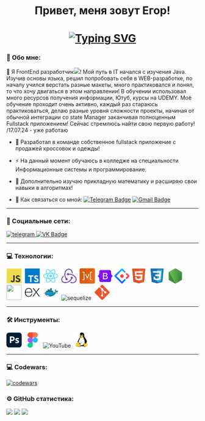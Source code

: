 <div id="header" align="center">
  <h1>Привет, меня зовут Егор!</h1>
   <h1> <a  href="https://git.io/typing-svg"><img src="https://readme-typing-svg.herokuapp.com?font=Helvetica&weight=600&size=28&pause=1000&color=000000&random=false&width=260&lines=FrontEnd+Developer" alt="Typing SVG" /></a></h1>
  
   </div>



### 🌟 Обо мне:

  🚀 Я FrontEnd разработчик<img src="https://media.giphy.com/media/WUlplcMpOCEmTGBtBW/giphy.gif" width="30px">! 
      Мой путь в IT начался с изучения Java. Изучив основы языка, решил попробовать себя в WEB-разработке, по началу учился верстать разные макеты, много практиковался и понял, то что хочу двигаться в этом направлении!
      В обучении использовал много ресурсов получения информации, Ютуб, курсы на UDEMY. Моё обучение проходит очень активно, каждый раз стараюсь практиковаться, делаю разные уровня сложности проекты, начиная от обычной интеграции со state Manager заканчивая полноценным               Fullstack приложением! Сейчас стремлюсь найти свою первую работу! /17.07.24 - уже работаю

- :telescope: Разработал в команде собственное fullstack приложение с продажей кроссовок и одежды!

- :zap: На данный момент обучаюсь в колледже на специальности Информационные системы и программирование.

- :seedling: Дополнительно изучаю прикладную математику и расширяю свои навыки в алгоритмах!

- 💬 Как связаться со мной: [![Telegram Badge](https://img.shields.io/badge/-YarovitsynEgor-blue?style=flat&logo=Telegram&logoColor=white)](https://t.me/flavokrkkk) [![Gmail Badge](https://img.shields.io/badge/-Gmail-red?style=flat&logo=Gmail&logoColor=white)](mailto:egoryarovitsyn1@gmail.com)

---

### 🤝 Социальные сети:

  <div id="badges">
    <a href="https://t.me/flavokrkkk" target="_blank">
      <img src="https://cdn-icons-png.flaticon.com/512/2111/2111646.png" width="40" height="40" alt="telegram" />
    </a>
    <a href="https://vk.com/egor__yar" target="_blank">
      <img src="https://cdn-icons-png.flaticon.com/512/145/145813.png" width="40" height="40" alt="VK Badge"/>
    </a>
  </div>

---

### 💻 Технологии:

<div>
  <img src="https://github.com/devicons/devicon/blob/master/icons/javascript/javascript-original.svg" title="javascript" alt="javascript" width="40" height="40"/>&nbsp
  <img src="https://github.com/devicons/devicon/blob/master/icons/typescript/typescript-original.svg" title="typescript" alt="typescript" width="40" height="40"/>&nbsp
  <img src="https://github.com/devicons/devicon/blob/master/icons/react/react-original.svg" title="reactjs" alt="reactjs" width="40" height="40"/>&nbsp
   <img src="https://github.com/devicons/devicon/blob/master/icons/redux/redux-original.svg" title="redux" alt="redux" width="40" height="40"/>&nbsp
   <img src="https://github.com/devicons/devicon/blob/master/icons/mobx/mobx-original.svg" title="mobx" alt="mobx" width="40" height="40"/>&nbsp
   <img src="https://github.com/devicons/devicon/blob/master/icons/bootstrap/bootstrap-original.svg" title="bootstrap" alt="bootstrap" width="40" height="40"/>
  <img src="https://github.com/devicons/devicon/blob/master/icons/antdesign/antdesign-original.svg" title="antdesign" alt="antdesign" width="40" height="40"/>
    <img src="https://github.com/devicons/devicon/blob/master/icons/html5/html5-original.svg" title="html5" alt="html5" width="40" height="40"/>&nbsp
  <img src="https://github.com/devicons/devicon/blob/master/icons/css3/css3-original.svg" title="css" alt="css" width="40" height="40"/>&nbsp
  <img src="https://github.com/devicons/devicon/blob/master/icons/nodejs/nodejs-original.svg" title="nodejs" alt="nodejs" width="40" height="40"/>&nbsp
  <img src="https://cdn.jsdelivr.net/gh/devicons/devicon/icons/postgresql/postgresql-original-wordmark.svg" width="40" height="40"/>&nbsp
  <img src="https://github.com/devicons/devicon/blob/master/icons/express/express-original.svg" title="express" alt="express" width="40" height="40"/>&nbsp
  <img src="https://github.com/devicons/devicon/blob/master/icons/docker/docker-original.svg" title="docker" alt="docker" width="40" height="40"/>&nbsp;
  <img src="https://cdn.jsdelivr.net/gh/devicons/devicon/icons/sequelize/sequelize-original.svg" title="sequelize" alt="sequelize" width="40" height="40" />&nbsp
  <img src="https://github.com/devicons/devicon/blob/master/icons/git/git-original.svg" title="git" alt="git" width="40" height="40"/>&nbsp
</div>

---

### 🛠 Инструменты:

<div>
  <img src="https://github.com/devicons/devicon/blob/master/icons/photoshop/photoshop-plain.svg" title="photoshop" alt="photoshop" width="40" height="40"/>&nbsp;
  <img src="https://github.com/devicons/devicon/blob/master/icons/figma/figma-original.svg" title="figma" alt="figma" width="40" height="40"/>&nbsp;
  <img src="https://upload.wikimedia.org/wikipedia/commons/9/9e/YouTube_Logo_%282013-2017%29.svg" title="YouTube" alt="YouTube" width="40" height="40"/>&nbsp;
  <img src="https://github.com/devicons/devicon/blob/master/icons/linux/linux-original.svg" title="linux" alt="linux" width="40" height="40"/>&nbsp;
</div>

---


 ### 💻 Codewars:

[![codewars](https://www.codewars.com/users/flavokrkkk/badges/large)](https://www.codewars.com/users/flavokrkkk) 

### ⚙️ GitHub статистика:

![](http://github-profile-summary-cards.vercel.app/api/cards/profile-details?username=flavokrkkk&theme=default)
![](http://github-profile-summary-cards.vercel.app/api/cards/repos-per-language?username=flavokrkkk&theme=default)
![](http://github-profile-summary-cards.vercel.app/api/cards/stats?username=flavokrkkk&theme=default)
